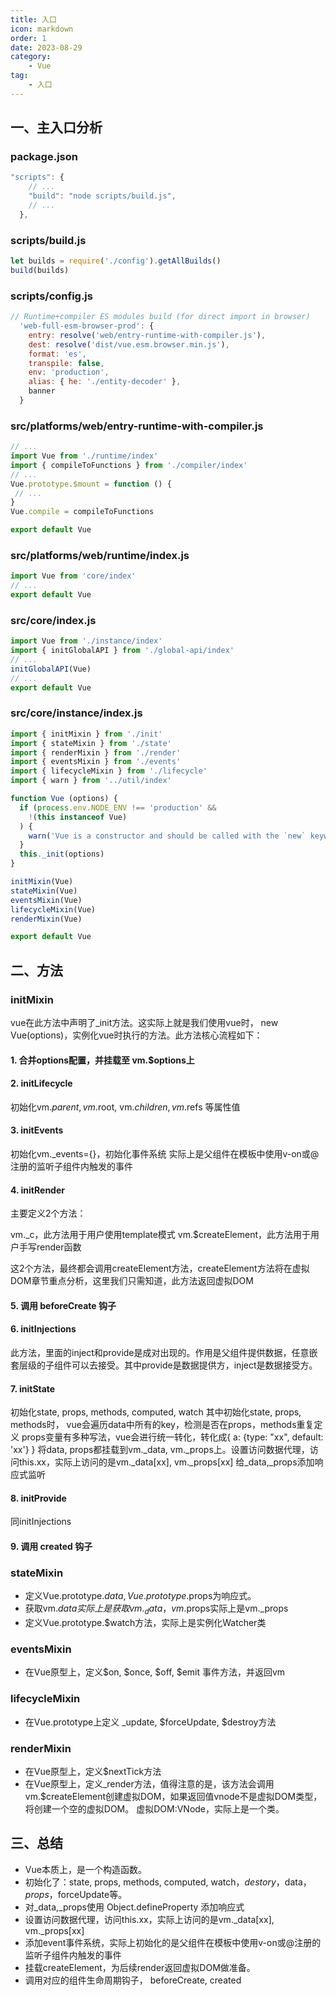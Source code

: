 ```yaml
---
title: 入口
icon: markdown
order: 1
date: 2023-08-29
category:
    - Vue
tag:
    - 入口
---
```


## 一、主入口分析

### package.json

```javascript
"scripts": {
    // ...
    "build": "node scripts/build.js",
    // ...
  },
```

### scripts/build.js

```javascript
let builds = require('./config').getAllBuilds()
build(builds)
```

### scripts/config.js

```javascript
// Runtime+compiler ES modules build (for direct import in browser)
  'web-full-esm-browser-prod': {
    entry: resolve('web/entry-runtime-with-compiler.js'),
    dest: resolve('dist/vue.esm.browser.min.js'),
    format: 'es',
    transpile: false,
    env: 'production',
    alias: { he: './entity-decoder' },
    banner
  }
```

### src/platforms/web/entry-runtime-with-compiler.js

```javascript
// ...
import Vue from './runtime/index'
import { compileToFunctions } from './compiler/index'
// ...
Vue.prototype.$mount = function () {
 // ...
}
Vue.compile = compileToFunctions

export default Vue
```

### src/platforms/web/runtime/index.js

```javascript
import Vue from 'core/index'
// ...
export default Vue
```

### src/core/index.js

```javascript
import Vue from './instance/index'
import { initGlobalAPI } from './global-api/index'
// ...
initGlobalAPI(Vue)
// ...
export default Vue
```

### src/core/instance/index.js

```javascript
import { initMixin } from './init'
import { stateMixin } from './state'
import { renderMixin } from './render'
import { eventsMixin } from './events'
import { lifecycleMixin } from './lifecycle'
import { warn } from '../util/index'

function Vue (options) {
  if (process.env.NODE_ENV !== 'production' &&
    !(this instanceof Vue)
  ) {
    warn('Vue is a constructor and should be called with the `new` keyword')
  }
  this._init(options)
}

initMixin(Vue)
stateMixin(Vue)
eventsMixin(Vue)
lifecycleMixin(Vue)
renderMixin(Vue)

export default Vue
```

## 二、方法

### initMixin

vue在此方法中声明了_init方法。这实际上就是我们使用vue时， new Vue(options)，实例化vue时执行的方法。此方法核心流程如下：

#### 1. 合并options配置，并挂载至 vm.$options上

#### 2. initLifecycle

初始化vm.$parent, vm.$root, vm.$children, vm.$refs 等属性值

#### 3. initEvents

初始化vm._events={}，初始化事件系统
实际上是父组件在模板中使用v-on或@注册的监听子组件内触发的事件

#### 4. initRender

主要定义2个方法：

vm._c，此方法用于用户使用template模式
vm.$createElement，此方法用于用户手写render函数

这2个方法，最终都会调用createElement方法，createElement方法将在虚拟DOM章节重点分析，这里我们只需知道，此方法返回虚拟DOM

#### 5. 调用 beforeCreate 钩子

#### 6. initInjections

此方法，里面的inject和provide是成对出现的。作用是父组件提供数据，任意嵌套层级的子组件可以去接受。其中provide是数据提供方，inject是数据接受方。

#### 7. initState

初始化state, props, methods, computed, watch
其中初始化state, props, methods时， vue会遍历data中所有的key，检测是否在props，methods重复定义
props变量有多种写法，vue会进行统一转化，转化成{ a: {type: "xx", default: 'xx'} }
将data, props都挂载到vm._data, vm._props上。设置访问数据代理，访问this.xx，实际上访问的是vm._data[xx], vm._props[xx]
给_data,_props添加响应式监听

#### 8. initProvide

同initInjections

#### 9. 调用 created 钩子

### stateMixin

- 定义Vue.prototype.$data,  Vue.prototype.$props为响应式。
- 获取vm.$data实际上是获取vm._data， vm.$props实际上是vm._props
- 定义Vue.prototype.$watch方法，实际上是实例化Watcher类

### eventsMixin

- 在Vue原型上，定义$on, $once, $off, $emit 事件方法，并返回vm

### lifecycleMixin

- 在Vue.prototype上定义 _update, $forceUpdate, $destroy方法

### renderMixin

- 在Vue原型上，定义$nextTick方法
- 在Vue原型上，定义_render方法，值得注意的是，该方法会调用vm.$createElement创建虚拟DOM，如果返回值vnode不是虚拟DOM类型，将创建一个空的虚拟DOM。
虚拟DOM:VNode，实际上是一个类。

## 三、总结

- Vue本质上，是一个构造函数。
- 初始化了：state, props, methods, computed, watch，$destory，$data，$props，$forceUpdate等。
- 对_data,_props使用 Object.defineProperty 添加响应式
- 设置访问数据代理，访问this.xx，实际上访问的是vm._data[xx], vm._props[xx]
- 添加event事件系统，实际上初始化的是父组件在模板中使用v-on或@注册的监听子组件内触发的事件
- 挂载createElement，为后续render返回虚拟DOM做准备。
- 调用对应的组件生命周期钩子， beforeCreate, created
